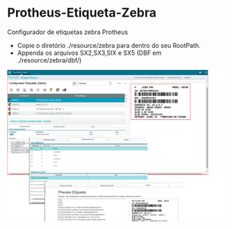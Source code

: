 # Protheus-Etiqueta-Zebra
Configurador de etiquetas zebra Protheus

* Copie o diretório ./resource/zebra para dentro do seu RootPath.
* Appenda os arquivos SX2,SX3,SIX e SX5 (DBF em ./resource/zebra/dbf/)   

![zebracfg.png](./resource/zebracfg.png)

